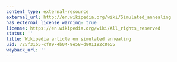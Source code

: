 ```yaml
---
content_type: external-resource
external_url: http://en.wikipedia.org/wiki/Simulated_annealing
has_external_license_warning: true
license: https://en.wikipedia.org/wiki/All_rights_reserved
status: ''
title: Wikipedia article on simulated annealing
uid: 725f31b5-cf89-4b04-9e58-d801192c8e55
wayback_url: ''
---
```

